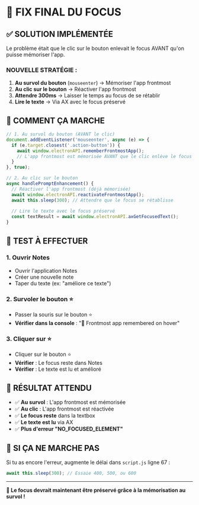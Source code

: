# 🎯 FIX FINAL DU FOCUS

## ✅ **SOLUTION IMPLÉMENTÉE**

Le problème était que le clic sur le bouton enlevait le focus AVANT qu'on puisse mémoriser l'app.

### **NOUVELLE STRATÉGIE :**

1. **Au survol du bouton** (`mouseenter`) → Mémoriser l'app frontmost
2. **Au clic sur le bouton** → Réactiver l'app frontmost
3. **Attendre 300ms** → Laisser le temps au focus de se rétablir
4. **Lire le texte** → Via AX avec le focus préservé

## 🎯 **COMMENT ÇA MARCHE**

```javascript
// 1. Au survol du bouton (AVANT le clic)
document.addEventListener('mouseenter', async (e) => {
  if (e.target.closest('.action-button')) {
    await window.electronAPI.rememberFrontmostApp();
    // L'app frontmost est mémorisée AVANT que le clic enlève le focus
  }
}, true);

// 2. Au clic sur le bouton
async handlePromptEnhancement() {
  // Réactiver l'app frontmost (déjà mémorisée)
  await window.electronAPI.reactivateFrontmostApp();
  await this.sleep(300); // Attendre que le focus se rétablisse
  
  // Lire le texte avec le focus préservé
  const textResult = await window.electronAPI.axGetFocusedText();
}
```

## 🧪 **TEST À EFFECTUER**

### 1. **Ouvrir Notes**
- Ouvrir l'application Notes
- Créer une nouvelle note
- Taper du texte (ex: "améliore ce texte")

### 2. **Survoler le bouton ⭐**
- Passer la souris sur le bouton ⭐
- **Vérifier dans la console** : "📱 Frontmost app remembered on hover"

### 3. **Cliquer sur ⭐**
- Cliquer sur le bouton ⭐
- **Vérifier** : Le focus reste dans Notes
- **Vérifier** : Le texte est lu et amélioré

## 🎯 **RÉSULTAT ATTENDU**

- ✅ **Au survol** : L'app frontmost est mémorisée
- ✅ **Au clic** : L'app frontmost est réactivée
- ✅ **Le focus reste** dans la textbox
- ✅ **Le texte est lu** via AX
- ✅ **Plus d'erreur "NO_FOCUSED_ELEMENT"**

## 🐛 **SI ÇA NE MARCHE PAS**

Si tu as encore l'erreur, augmente le délai dans `script.js` ligne 67 :
```javascript
await this.sleep(300); // Essaie 400, 500, ou 600
```

---

**🎉 Le focus devrait maintenant être préservé grâce à la mémorisation au survol !**
